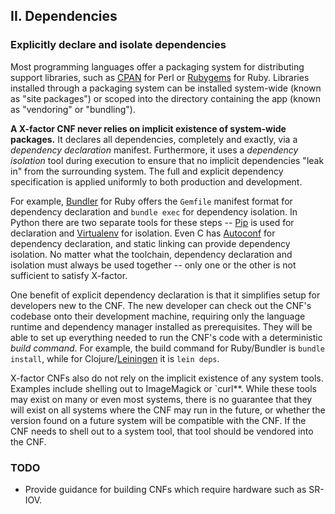 ## II. Dependencies
### Explicitly declare and isolate dependencies

Most programming languages offer a packaging system for distributing support libraries, such as [CPAN](http://www.cpan.org/) for Perl or [Rubygems](http://rubygems.org/) for Ruby.  Libraries installed through a packaging system can be installed system-wide (known as "site packages") or scoped into the directory containing the app (known as "vendoring" or "bundling").

**A X-factor CNF never relies on implicit existence of system-wide packages.**  It declares all dependencies, completely and exactly, via a *dependency declaration* manifest.  Furthermore, it uses a *dependency isolation* tool during execution to ensure that no implicit dependencies "leak in" from the surrounding system.  The full and explicit dependency specification is applied uniformly to both production and development.

For example, [Bundler](https://bundler.io/) for Ruby offers the `Gemfile` manifest format for dependency declaration and `bundle exec` for dependency isolation.  In Python there are two separate tools for these steps -- [Pip](http://www.pip-installer.org/en/latest/) is used for declaration and [Virtualenv](http://www.virtualenv.org/en/latest/) for isolation.  Even C has [Autoconf](http://www.gnu.org/s/autoconf/) for dependency declaration, and static linking can provide dependency isolation.  No matter what the toolchain, dependency declaration and isolation must always be used together -- only one or the other is not sufficient to satisfy X-factor.

One benefit of explicit dependency declaration is that it simplifies setup for developers new to the CNF.  The new developer can check out the CNF's codebase onto their development machine, requiring only the language runtime and dependency manager installed as prerequisites.  They will be able to set up everything needed to run the CNF's code with a deterministic *build command*.  For example, the build command for Ruby/Bundler is `bundle install`, while for Clojure/[Leiningen](https://github.com/technomancy/leiningen#readme) it is `lein deps`.

X-factor CNFs also do not rely on the implicit existence of any system tools.  Examples include shelling out to ImageMagick or `curl**.  While these tools may exist on many or even most systems, there is no guarantee that they will exist on all systems where the CNF may run in the future, or whether the version found on a future system will be compatible with the CNF.  If the CNF needs to shell out to a system tool, that tool should be vendored into the CNF.

### TODO
* Provide guidance for building CNFs which require hardware such as SR-IOV.
